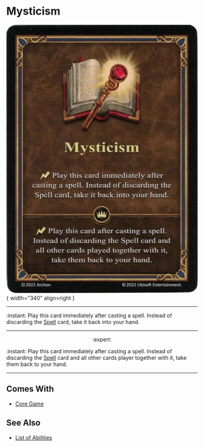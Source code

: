 # Mysticism

![Mysticism](../assets/abilities-mysticism.webp){ width="340" align=right }

___
:instant: Play this card immediately after casting a spell. Instead of discarding the [Spell](../spells.md) card, take it back into your hand.
___
<p style="text-align: center;" markdown> :expert: </p>

:instant: Play this card immediately after casting a spell. Instead of discarding the [Spell](../spells.md) card and all other cards player together with it, take them back to your hand.
___


## Comes With

- [Core Game](../content.md)


## See Also

- [List of Abilities](../abilities.md)
